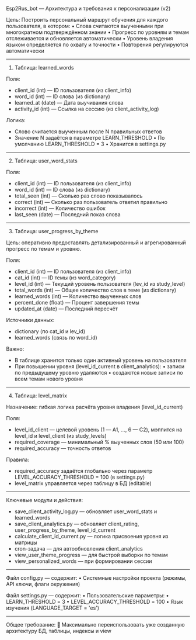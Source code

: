
Esp2Rus_bot — Архитектура и требования к персонализации (v2)

Цель:
Построить персональный маршрут обучения для каждого пользователя, в котором:
• Слова считаются выученными при многократном подтверждённом знании
• Прогресс по уровням и темам отслеживается и обновляется автоматически
• Уровень владения языком определяется по охвату и точности
• Повторения регулируются автоматически

---

1. Таблица: learned_words

Поля:
- client_id (int) — ID пользователя (из client_info)
- word_id (int) — ID слова (из dictionary)
- learned_at (date) — Дата выучивания слова
- activity_id (int) — Ссылка на сессию (из client_activity_log)

Логика:
- Слово считается выученным после N правильных ответов
- Значение N задаётся в параметре LEARN_THRESHOLD
  • По умолчанию LEARN_THRESHOLD = 3
  • Хранится в settings.py

---

2. Таблица: user_word_stats

Поля:
- client_id (int) — ID пользователя (из client_info)
- word_id (int) — ID слова (из dictionary)
- total_seen (int) — Сколько раз слово показывалось
- correct (int) — Сколько раз пользователь ответил правильно
- incorrect (int) — Количество ошибок
- last_seen (date) — Последний показ слова

---

3. Таблица: user_progress_by_theme

Цель: оперативно предоставлять детализированный и агрегированный прогресс по темам и уровню.

Поля:
- client_id (int) — ID пользователя (из client_info)
- cat_id (int) — ID темы (из word_category)
- level_id (int) — Текущий уровень пользователя (lev_id из study_level)
- total_words (int) — Общее количество слов в теме (из dictionary)
- learned_words (int) — Количество выученных слов
- percent_done (float) — Процент завершения темы
- updated_at (date) — Последний пересчёт

Источники данных:
- dictionary (по cat_id и lev_id)
- learned_words (связь по word_id)

Важно:
- В таблице хранится только один активный уровень на пользователя
- При повышении уровня (level_id_current в client_analytics):
  • записи по предыдущему уровню удаляются
  • создаются новые записи по всем темам нового уровня

---

4. Таблица: level_matrix

Назначение: гибкая логика расчёта уровня владения (level_id_current)

Поля:
- level_id_client — целевой уровень (1 — A1, ..., 6 — C2), мэппится на level_id и level_client (из study_levels)
- required_coverage — минимальный % выученных слов (50 или 100)
- required_accuracy — точность ответов

Правила:
- required_accuracy задаётся глобально через параметр LEVEL_ACCURACY_THRESHOLD = 100 (в settings.py)
- level_matrix управляется через таблицу в БД (editable)

---

Ключевые модули и действия:
- save_client_activity_log.py — обновляет user_word_stats и learned_words
- save_client_analytics.py — обновляет client_rating, user_progress_by_theme, level_id_current
- calculate_client_id_current.py — логика присвоения уровня из матрицы
- cron-задача — для автообновления client_analytics
- view_user_theme_progress — для быстрой выборки по темам
- view_personalized_words — при формировании сессии

---

Файл config.py — содержит:
• Системные настройки проекта (режимы, API ключи, флаги окружения)

Файл settings.py — содержит:
• Пользовательские параметры:
  • LEARN_THRESHOLD = 3
  • LEVEL_ACCURACY_THRESHOLD = 100
  • Язык изучения (LANGUAGE_TARGET = 'es')

---

Общее требование:
🔁 Максимально переиспользовать уже созданную архитектуру БД, таблицы, индексы и view
